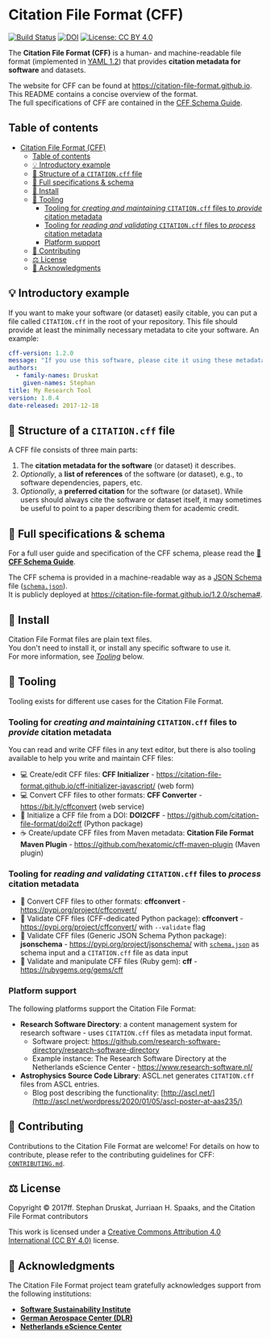 # Citation File Format (CFF)
[![Build Status](https://github.com/citation-file-format/citation-file-format/workflows/testing/badge.svg)](https://github.com/citation-file-format/citation-file-format/actions/workflows/testing.yml)
[![DOI](https://zenodo.org/badge/DOI/10.5281/zenodo.1003149.svg)](https://doi.org/10.5281/zenodo.1003149)
[![License: CC BY 4.0](https://img.shields.io/badge/License-CC%20BY%204.0-lightgrey.svg)](https://creativecommons.org/licenses/by/4.0/)

The **Citation File Format (CFF)** is a human- and machine-readable file format (implemented in [YAML 1.2](http://yaml.org/))
that provides **citation metadata for software** and datasets.

The website for CFF can be found at https://citation-file-format.github.io.  
This README contains a concise overview of the format.  
The full specifications of CFF are contained in the [CFF Schema Guide](schema-guide.md).


## Table of contents

- [Citation File Format (CFF)](#citation-file-format-cff)
  - [Table of contents](#table-of-contents)
  - [💡 Introductory example](#-introductory-example)
  - [🧬 Structure of a `CITATION.cff` file](#-structure-of-a-citationcff-file)
  - [📑 Full specifications & schema](#-full-specifications--schema)
  - [💾 Install](#-install)
  - [🔧 Tooling](#-tooling)
    - [Tooling for *creating and maintaining* `CITATION.cff` files to *provide* citation metadata](#tooling-for-creating-and-maintaining-citationcff-files-to-provide-citation-metadata)
    - [Tooling for *reading and validating* `CITATION.cff` files to *process* citation metadata](#tooling-for-reading-and-validating-citationcff-files-to-process-citation-metadata)
    - [Platform support](#platform-support)
  - [🤝 Contributing](#-contributing)
  - [⚖️ License](#️-license)
  - [🙏 Acknowledgments](#-acknowledgments)


## 💡 Introductory example

If you want to make your software (or dataset) easily citable, 
you can put a file called `CITATION.cff` in the root of your repository. 
This file should provide at least the minimally necessary metadata to cite your software. 
An example:

```yaml
cff-version: 1.2.0
message: "If you use this software, please cite it using these metadata."
authors:
  - family-names: Druskat
    given-names: Stephan
title: My Research Tool
version: 1.0.4
date-released: 2017-12-18
```

## 🧬 Structure of a `CITATION.cff` file

A CFF file consists of three main parts:

1. The **citation metadata for the software** (or dataset) it describes.
2. *Optionally*, a **list of references** of the software (or dataset), e.g., to software dependencies, papers, etc.
3. *Optionally*, a **preferred citation** for the software (or dataset). While users should always cite the software or dataset itself, it may sometimes be useful to point to a paper describing them for academic credit.

## 📑 Full specifications & schema

For a full user guide and specification of the CFF schema, please read the [**📖 CFF Schema Guide**](schema-guide.md).

The CFF schema is provided in a machine-readable way as a [JSON Schema](https://json-schema.org/) file ([`schema.json`](schema.json)).  
It is publicly deployed at <https://citation-file-format.github.io/1.2.0/schema#>.

## 💾 Install

Citation File Format files are plain text files.  
You don't need to install it, or install any specific software to use it.  
For more information, see [*Tooling*](#-tooling) below.

## 🔧 Tooling

Tooling exists for different use cases for the Citation File Format.

### Tooling for *creating and maintaining* `CITATION.cff` files to *provide* citation metadata

You can read and write CFF files in any text editor,
but there is also tooling available to help you write and maintain CFF files:

- 💻 Create/edit CFF files: **CFF Initializer** - <https://citation-file-format.github.io/cff-initializer-javascript/> (web form)
- 💻 Convert CFF files to other formats: **CFF Converter** - <https://bit.ly/cffconvert> (web service)
- 🐍 Initialize a CFF file from a DOI: **DOI2CFF** - <https://github.com/citation-file-format/doi2cff> (Python package)
- ☕ Create/update CFF files from Maven metadata: **Citation File Format Maven Plugin** - <https://github.com/hexatomic/cff-maven-plugin> (Maven plugin)

### Tooling for *reading and validating* `CITATION.cff` files to *process* citation metadata

- 🐍 Convert CFF files to other formats: **cffconvert** - <https://pypi.org/project/cffconvert/>
- 🐍 Validate CFF files (CFF-dedicated Python package): **cffconvert** - <https://pypi.org/project/cffconvert/> with `--validate` flag
- 🐍 Validate CFF files (Generic JSON Schema Python package): **jsonschema** - <https://pypi.org/project/jsonschema/> with [`schema.json`](schema.json) as schema input and a `CITATION.cff` file as data input
- 💎 Validate and manipulate CFF files (Ruby gem): **cff** - <https://rubygems.org/gems/cff>

### Platform support

The following platforms support the Citation File Format:

- **Research Software Directory**: a content management system for research software - uses `CITATION.cff` files as metadata input format.
  - Software project: <https://github.com/research-software-directory/research-software-directory>
  - Example instance: The Research Software Directory at the Netherlands eScience Center - <https://www.research-software.nl/>
- **Astrophysics Source Code Library**: ASCL.net generates `CITATION.cff` files from ASCL entries.
  - Blog post describing the functionality: [http://ascl.net/](http://ascl.net/wordpress/2020/01/05/ascl-poster-at-aas235/)

## 🤝 Contributing

Contributions to the Citation File Format are welcome!
For details on how to contribute, please refer to the contributing guidelines for CFF: [`CONTRIBUTING.md`](CONTRIBUTING.md).

## ⚖️ License

Copyright © 2017ff. Stephan Druskat, Jurriaan H. Spaaks, and the Citation File Format contributors

This work is licensed under a [Creative Commons Attribution 4.0 International (CC BY 4.0)](LICENSE.md) license.

## 🙏 Acknowledgments

The Citation File Format project team gratefully acknowledges support from the following institutions:

- [**Software Sustainability Institute**](https://software.ac.uk/)
- [**German Aerospace Center (DLR)**](https://www.dlr.de/sc/en/)
- [**Netherlands eScience Center**](https://www.esciencecenter.nl/)